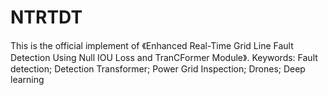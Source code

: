 # NTRTDT

This is the official implement of 《Enhanced Real-Time Grid Line Fault Detection Using Null IOU Loss and TranCFormer Module》.
Keywords: Fault detection; Detection Transformer; Power Grid Inspection; Drones; Deep learning
